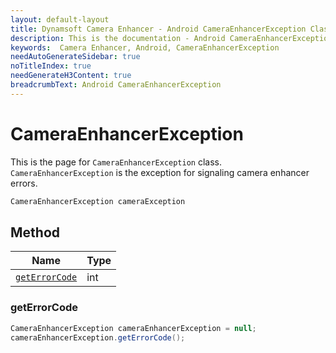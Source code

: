 ```yaml
---
layout: default-layout
title: Dynamsoft Camera Enhancer - Android CameraEnhancerException Class
description: This is the documentation - Android CameraEnhancerException Class page of Dynamsoft Camera Enhancer.
keywords:  Camera Enhancer, Android, CameraEnhancerException
needAutoGenerateSidebar: true
noTitleIndex: true
needGenerateH3Content: true
breadcrumbText: Android CameraEnhancerException
---
```


# CameraEnhancerException

This is the page for `CameraEnhancerException` class. `CameraEnhancerException` is the exception for signaling camera enhancer errors.

```java
CameraEnhancerException cameraException
```

## Method

| Name | Type |
|------|------|
| [`getErrorCode`](#geterrorcode) | int |

### getErrorCode

```java
CameraEnhancerException cameraEnhancerException = null;
cameraEnhancerException.getErrorCode();
```
